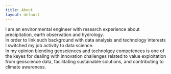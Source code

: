 ```yaml
---
title: About
layout: default
---
```


<div class="row content-row">
<div class="col-12 col-sm-8">
    <p>I am an environmental engineer with research experience about precipitation, 
    earth observation and hydrology. 
    <br>
    In order to link such background with data analysis and technology interests I switched my job activity to data science.
    <br>
    In my opinion blending geosciences and technolgoy competences is one of the keyes for dealing with innovation challenges 
    related to value exploitation from geoscience data, facilitating sustainable solutions, and contributing to climate awareness.
    </p>
</div>
</div>